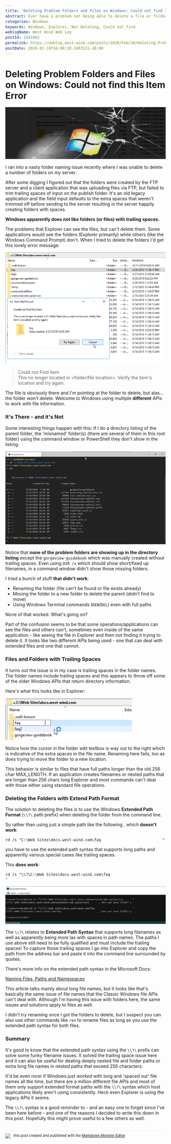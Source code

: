 ```yaml
---
title: 'Deleting Problem Folders and Files on Windows: Could not find this Item Error'
abstract: Ever have a problem not being able to delete a file or folder because the filename is invalid? You see it in Explorer, but you can't delete or move the file? Well I just ran into this issue and after some digging figured out that you use extended path syntax `\\?\` to get around some interesting naming and sizing issue with Windows path operations.
categories: Windows
keywords: Windows, Explorer, Not Deleting, Could not find
weblogName: West Wind Web Log
postId: 1543402
permalink: https://weblog.west-wind.com/posts/2020/Feb/10/Deleting-Problem-Windows-Folders-and-Files-Could-not-find-this-Item-Error
postDate: 2020-02-10T16:00:28.2403131-10:00
---
```

# Deleting Problem Folders and Files on Windows: Could not find this Item Error

![](banner.jpg) 

I ran into a nasty folder naming issue recently where I was unable to delete a number of folders on my server. 

After some digging I figured out that the folders were created by the FTP server and a client application that was uploading files via FTP, but failed to trim trailing spaces of input on the publish folder. It's an old legacy application and the field input defaults to the extra spaces that weren't trimmed off before sending to the server resulting in the server happily creating folders with spaces. 

**Windows apparently does not like folders (or files) with trailing spaces.**

The problems that Explorer can see the files, but can't delete them. Some applications would see the folders (Explorer primarily) while others (like the Windows Command Prompt) don't. When I tried to delete the folders I'd get this lovely error message:

![](CouldNotFindItem.png)


> Could not Find Item  
> This no longer located in <folder/file location>. Verify the item's location and try again.

The file is obviously there and I'm pointing at the folder to delete, but alas... the folder won't delete. Welcome to Windows using multiple **different** APIs to work with file information.

### It's There - and it's Not
Some interesting things happen with this: If I do a directory listing of the parent folder, the 'misnamed' folder(s) (there are several of them in this root folder) using the command window or PowerShell they don't show in the listing:

![](FoldersNotShowing.png)

Notice that **none of the problem folders are showing up in the directory listing** except the `gorgeview-guidebook` which was manually created without trailing spaces.  Even using `DIR /x` which should show short/fixed up filenames, in a command window didn't show those missing folders.

I tried a bunch of stuff **that didn't work**:

* Renaming the folder (file can't be found or file exists already)
* Moving the folder to a new folder to delete the parent (didn't find to move)
* Using Windows Terminal commands (`REN`/`DEL`) even with full paths

None of that worked. What's going on?

Part of the confusion seems to be that some operations/applications can see the files and others can't, sometimes even inside of the same application - like seeing the file in Explorer and then not finding it trying to delete it. It looks like two different APIs being used - one that can deal with extended files and one that cannot.

### Files and Folders with Trailing Spaces
It turns out the issue is in my case is trailing spaces in the folder names. The folder names include trailing spaces and this appears to throw off some of the older Windows APIs that return directory information.

Here's what this looks like in Explorer:

![](FilesWithSpaces.png)

Notice how the cursor in the folder edit textbox is way out to the right which is indicative of the extra spaces in the file name. Renaming here fails, too as does trying to move the folder to a new location.

This behavior is similar to files that have full paths longer than the old 256 char MAX_LENGTH. If an application creates filenames or nested paths that are longer than 256 chars long Explorer and most commands can't deal with those either using standard file operations.

### Deleting the Folders with Extend Path Format
The solution to deleting the files is to use the Windows **Extended Path Format** (`\\?\` path prefix) when deleting the folder from the command line.

So rather than using just a simple path like the following , which **doesn't work**:

```dos
rd /s "C:\Web Sites\docs.west-wind.com\faq                           "
```

you have to use the extended path syntax that supports long paths and apparently various special cases like trailing spaces. 

This **does work**:

```dos
rd /s "\\?\C:\Web Sites\docs.west-wind.com\faq                           "
```

![](DeleteWithRdSlashS.png)

The `\\?\` relates to **Extended Path Syntax** that supports long filenames as well as apparently being more lax with spaces in path names. The paths I use above still need to be fully qualified and  must include the trailing spaces! To capture those trailing spaces I go into Explorer and copy the path from the address bar and paste it into the command line surrounded by quotes.

There's more info on the extended path syntax in the Microsoft Docs:

[Naming Files, Paths and Namespaces](https://docs.microsoft.com/en-us/windows/win32/fileio/naming-a-file?redirectedfrom=MSDN#maximum-path-length-limitation)

This article talks mainly about long file names, but it looks like that's basically the same issue  of file names that the Classic Windows file APIs can't deal with. Although I'm having this issue with folders here, the same issues and solutions apply to files as well. 

I didn't try renaming once I got the folders to delete, but I suspect you can also use other commands like `ren` to rename files as long as you use the extended path syntax for both files.

### Summary
It's good to know that the extended path syntax using the `\\?\` prefix can solve some funky filename issues. It solved the trailing space issue here and it can also be useful for dealing deeply nested file and folder paths or extra long file names in nested paths that exceed 256 characters.

It'd be even nicer if Windows *just worked* with long and 'spaced out' file names all the time, but there are a million different file APIs and most of them only support extended format paths with the `\\?\` syntax which host applications likely aren't using consistently. Heck even Explorer is using the legacy APIs it seems. 

The `\\?\` syntax is a good reminder to  - and an easy one to forget since I've been here before - and one of the reasons I decided to write this down in this post. Hopefully this might prove useful to a few others as well.


<div style="margin-top: 30px;font-size: 0.8em;
            border-top: 1px solid #eee;padding-top: 8px;">
    <img src="https://markdownmonster.west-wind.com/favicon.png"
         style="height: 20px;float: left; margin-right: 10px;"/>
    this post created and published with the 
    <a href="https://markdownmonster.west-wind.com" 
       target="top">Markdown Monster Editor</a> 
</div>